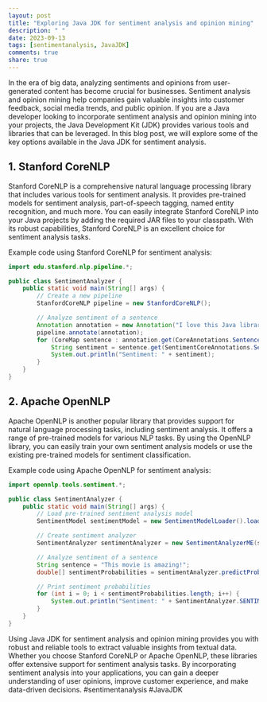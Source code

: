 ```yaml
---
layout: post
title: "Exploring Java JDK for sentiment analysis and opinion mining"
description: " "
date: 2023-09-13
tags: [sentimentanalysis, JavaJDK]
comments: true
share: true
---
```


In the era of big data, analyzing sentiments and opinions from user-generated content has become crucial for businesses. Sentiment analysis and opinion mining help companies gain valuable insights into customer feedback, social media trends, and public opinion. If you are a Java developer looking to incorporate sentiment analysis and opinion mining into your projects, the Java Development Kit (JDK) provides various tools and libraries that can be leveraged. In this blog post, we will explore some of the key options available in the Java JDK for sentiment analysis.

## 1. Stanford CoreNLP

Stanford CoreNLP is a comprehensive natural language processing library that includes various tools for sentiment analysis. It provides pre-trained models for sentiment analysis, part-of-speech tagging, named entity recognition, and much more. You can easily integrate Stanford CoreNLP into your Java projects by adding the required JAR files to your classpath. With its robust capabilities, Stanford CoreNLP is an excellent choice for sentiment analysis tasks.

Example code using Stanford CoreNLP for sentiment analysis:

```java
import edu.stanford.nlp.pipeline.*;

public class SentimentAnalyzer {
    public static void main(String[] args) {
        // Create a new pipeline
        StanfordCoreNLP pipeline = new StanfordCoreNLP();

        // Analyze sentiment of a sentence
        Annotation annotation = new Annotation("I love this Java library!");
        pipeline.annotate(annotation);
        for (CoreMap sentence : annotation.get(CoreAnnotations.SentencesAnnotation.class)) {
            String sentiment = sentence.get(SentimentCoreAnnotations.SentimentClass.class);
            System.out.println("Sentiment: " + sentiment);
        }
    }
}
```

## 2. Apache OpenNLP

Apache OpenNLP is another popular library that provides support for natural language processing tasks, including sentiment analysis. It offers a range of pre-trained models for various NLP tasks. By using the OpenNLP library, you can easily train your own sentiment analysis models or use the existing pre-trained models for sentiment classification.

Example code using Apache OpenNLP for sentiment analysis:

```java
import opennlp.tools.sentiment.*;

public class SentimentAnalyzer {
    public static void main(String[] args) {
        // Load pre-trained sentiment analysis model
        SentimentModel sentimentModel = new SentimentModelLoader().load(new File("sentimentModel.bin"));

        // Create sentiment analyzer
        SentimentAnalyzer sentimentAnalyzer = new SentimentAnalyzerME(sentimentModel);

        // Analyze sentiment of a sentence
        String sentence = "This movie is amazing!";
        double[] sentimentProbabilities = sentimentAnalyzer.predictProbabilities(sentence);

        // Print sentiment probabilities
        for (int i = 0; i < sentimentProbabilities.length; i++) {
            System.out.println("Sentiment: " + SentimentAnalyzer.SENTIMENT_LABELS[i] + ", Probability: " + sentimentProbabilities[i]);
        }
    }
}
```

Using Java JDK for sentiment analysis and opinion mining provides you with robust and reliable tools to extract valuable insights from textual data. Whether you choose Stanford CoreNLP or Apache OpenNLP, these libraries offer extensive support for sentiment analysis tasks. By incorporating sentiment analysis into your applications, you can gain a deeper understanding of user opinions, improve customer experience, and make data-driven decisions. #sentimentanalysis #JavaJDK